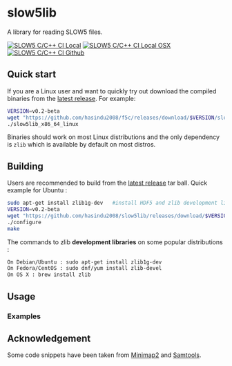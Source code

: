 # slow5lib

A library for reading SLOW5 files.
<todo>

<!--- [![Build Status](https://travis-ci.com/hasindu2008/slow5.svg?token=pN7xnsxgLrRxbAn8WLVQ&branch=master)](https://travis-ci.com/hasindu2008/slow5) -->
[![SLOW5 C/C++ CI Local](https://github.com/hasindu2008/slow5lib/workflows/SLOW5%20C/C++%20CI%20Local/badge.svg)](https://github.com/hasindu2008/slow5lib/actions?query=workflow%3A%22SLOW5+C%2FC%2B%2B+CI+Local%22)
[![SLOW5 C/C++ CI Local OSX](https://github.com/hasindu2008/slow5lib/workflows/SLOW5%20C/C++%20CI%20Local%20OSX/badge.svg)](https://github.com/hasindu2008/slow5lib/actions/workflows/c-cpp-selfhosted-mac.yml?query=workflow%3A%22SLOW5+C%2FC%2B%2B+CI+Local+OSX%22)
[![SLOW5 C/C++ CI Github](https://github.com/hasindu2008/slow5lib/workflows/SLOW5%20C/C++%20CI%20Github/badge.svg)](https://github.com/hasindu2008/slow5lib/actions?query=workflow%3A%22SLOW5+C%2FC%2B%2B+CI+Github%22)

## Quick start

If you are a Linux user and want to quickly try out download the compiled binaries from the [latest release](https://github.com/hasindu2008/slow5lib/releases). For example:
```sh
VERSION=v0.2-beta
wget "https://github.com/hasindu2008/f5c/releases/download/$VERSION/slow5lib-$VERSION-binaries.tar.gz" && tar xvf slow5lib-$VERSION-binaries.tar.gz && cd slow5lib-$VERSION/
./slow5lib_x86_64_linux
```
Binaries should work on most Linux distributions and the only dependency is `zlib` which is available by default on most distros.

## Building

Users are recommended to build from the  [latest release](https://github.com/hasindu2008/slow5lib/releases) tar ball. Quick example for Ubuntu :
```sh
sudo apt-get install zlib1g-dev   #install HDF5 and zlib development libraries
VERSION=v0.2-beta
wget "https://github.com/hasindu2008/slow5lib/releases/download/$VERSION/slow5lib-$VERSION-release.tar.gz" && tar xvf slow5lib-$VERSION-release.tar.gz && cd slow5lib-$VERSION/
./configure
make
```
The commands to zlib __development libraries__ on some popular distributions :
```sh
On Debian/Ubuntu : sudo apt-get install zlib1g-dev
On Fedora/CentOS : sudo dnf/yum install zlib-devel
On OS X : brew install zlib
```


## Usage


### Examples



## Acknowledgement
Some code snippets have been taken from [Minimap2](https://github.com/lh3/minimap2) and [Samtools](http://samtools.sourceforge.net/).

